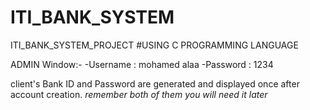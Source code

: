 # ITI_BANK_SYSTEM


ITI_BANK_SYSTEM_PROJECT		#USING C PROGRAMMING LANGUAGE


ADMIN Window:-
	-Username	:	mohamed alaa
	-Password	:	1234

client's Bank ID and Password are generated and displayed once after account creation.	*remember both of them you will need it later*

